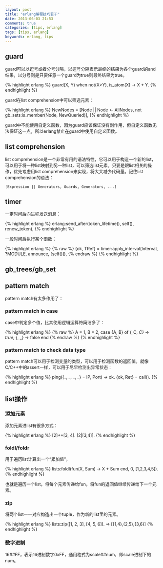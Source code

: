 ```yaml
---
layout: post
title: "erlang编程技巧若干"
date: 2013-06-03 21:53
comments: true
categories: [tips, erlang]
tags: [tips, erlang]
keywords: erlang, tips
---
```


## guard

guard可以以逗号或者分号分隔，以逗号分隔表示最终的结果为各个guard的and结果，以分号则是只要任意一个guard为true则最终结果为true。

{% highlight erlang %}
guard(X, Y) when not(X>Y), is_atom(X) ->
    X + Y.
{% endhighlight %}

guard在list comprehension中可以筛选元素：

{% highlight erlang %}
NewNodes  = [Node || Node <- AllNodes, not gb_sets:is_member(Node, NewQueried)],
{% endhighlight %}

guard中不能使用自定义函数，因为guard应该保证没有副作用，但自定义函数无法保证这一点，所以erlang禁止在guard中使用自定义函数。
<!-- more -->
## list comprehension

list comprehension是一个非常有用的语法特性，它可以用于构造一个新的list，可以用于将一种list映射到另一种list，可以筛选list元素。只要是跟list相关的操作，优先考虑用list comprehension来实现，将大大减少代码量。记住list comprehension的语法：

    [Expression || Generators, Guards, Generators, ...]

## timer

一定时间后向进程发送消息：

{% highlight erlang %}
erlang:send_after(token_lifetime(), self(), renew_token),
{% endhighlight %}

一段时间后执行某个函数：

{% highlight erlang %}
{% raw %}
{ok, TRef} = timer:apply_interval(Interval, ?MODULE, announce, [self()]),
{% endraw %}
{% endhighlight %}

## gb_trees/gb_set

## pattern match 

pattern match有太多作用了：

### pattern match in case

case中判定多个值，比其使用逻辑运算符简洁多了：

{% highlight erlang %}
{% raw %}
A = 1, B = 2,
case {A, B} of
    {_C, _C} -> true;
    {_, _} -> false
end
{% endraw %}
{% endhighlight %}

### pattern match to check data type

pattern match可以用于检测变量的类型，可以用于检测函数的返回值，就像C/C++中的assert一样，可以用于尽早检测出异常状态：

{% highlight erlang %}
ping({_, _, _, _} = IP, Port) ->
    ok.
{ok, Ret} = call().
{% endhighlight %}

## list操作

### 添加元素

添加元素进list有很多方式：

{% highlight erlang %}
[2]++[3, 4].
[2|[3,4]].
{% endhighlight %}

### foldl/foldr

用于遍历list计算出一个“累加值“。

{% highlight erlang %}
lists:foldl(fun(X, Sum) -> X + Sum end, 0, [1,2,3,4,5]).
{% endhighlight %}

也就是遍历一个list，将每个元素传递给fun，将fun的返回值继续传递给下一个元素。

### zip

将两个list一一对应构造出一个tuple，作为新的list里的元素。

{% highlight erlang %}
lists:zip([1, 2, 3], [4, 5, 6]).
    => [{1,4},{2,5},{3,6}]
{% endhighlight %}

### 数字进制

16##FF，表示16进制数字0xFF，通用格式为scale##num，即scale进制下的num。


